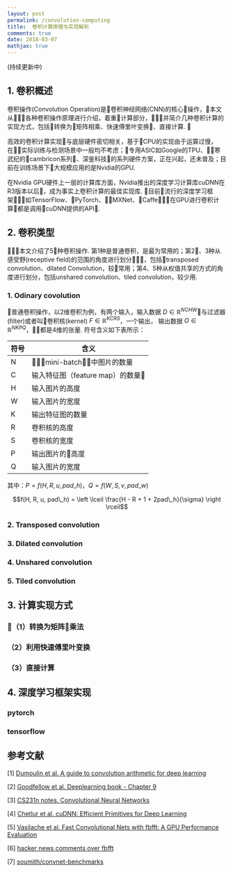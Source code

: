 ```yaml
---
layout: post
permalink: /convolution-computing
title:  卷积计算原理与实现解析
comments: true
date: 2018-03-07
mathjax: true
---
```

 
(持续更新中)

## 1. 卷积概述
卷积操作(Convolution Operation)是卷积神经网络(CNN)的核心操作，本文从各种卷积操作原理进行介绍，着重计算部分，并简介几种卷积计算的实现方式，包括转换为矩阵相乘、快速傅里叶变换、直接计算. 

高效的卷积计算实现与底层硬件密切相关，基于CPU的实现由于运算过慢，在实际训练与检测场景中一般均不考虑；专用ASIC如Google的TPU、寒武纪的cambricon系列、深鉴科技的系列硬件方案，正在兴起，还未普及；目前在训练场景下大规模应用的是Nvidia的GPU. 

在Nvidia GPU硬件上一层的计算库方面，Nvidia推出的深度学习计算库cuDNN在R3版本以后，成为事实上卷积计算的最佳实现库. 目前流行的深度学习框架如TensorFlow、PyTorch、MXNet、Caffe，在GPU进行卷积计算都是调用cuDNN提供的API.

## 2. 卷积类型
本文介绍了5种卷积操作. 第1种是普通卷积，是最为常用的；第2、3种从感受野(receptive field)的范围的角度进行划分，包括transposed convolution、dilated Convolution，较常用；第4、5种从权值共享的方式的角度进行划分，包括unshared convolution、tiled convolution，较少用.
### 1. Odinary covolution
普通卷积操作，以2维卷积为例，有两个输入，输入数据 $D\in\mathbb{R}^{NCHW}$与过滤器(filter)或者叫卷积核(kernel) $F\in\mathbb{R}^{KCRS}$，一个输出，
输出数据 $O\in\mathbb{R}^{NKPQ}$，都是4维的张量. 符号含义如下表所示：

符号|含义
---|---
N|mini-batch中图片的数量
C|输入特征图（feature map）的数量
H|输入图片的高度
W|输入图片的宽度
K|输出特征图的数量
R|卷积核的高度
S|卷积核的宽度
P|输出图片的高度
Q|输入图片的宽度

其中：$P = f(H, R, u, pad\_h)$，$Q = f(W, S, v, pad\_w)$

$$f(H, R, u, pad\_h) = \left \lceil \frac{H - R + 1 + 2pad\_h}{\sigma} \right \rceil$$


### 2. Transposed convolution
### 3. Dilated convolution
### 4. Unshared convolution
### 5. Tiled convolution


## 3. 计算实现方式
### （1）转换为矩阵乘法
### （2）利用快速傅里叶变换
### （3）直接计算

## 4. 深度学习框架实现
### pytorch
### tensorflow

## 参考文献
[1] [Dumoulin et al. A guide to convolution arithmetic for deep learning](https://arxiv.org/pdf/1603.07285.pdf)

[2] [Goodfellow et al. Deeplearning book - Chapter 9](http://www.deeplearningbook.org/contents/convnets.html)

[3] [CS231n notes. Convolutional Neural Networks](http://cs231n.github.io/convolutional-networks/)

[4] [Chetlur et al. cuDNN: Efficient Primitives for Deep Learning](https://arxiv.org/pdf/1410.0759.pdf)

[5] [Vasilache et al. Fast Convolutional Nets with fbfft: A GPU Performance Evaluation](https://arxiv.org/pdf/1412.7580.pdf)

[6] [hacker news comments over fbfft](https://news.ycombinator.com/item?id=10282903)

[7] [soumith/convnet-benchmarks](https://github.com/soumith/convnet-benchmarks)